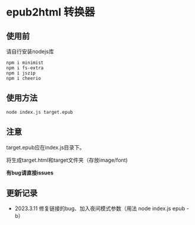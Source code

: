 # epub2html 转换器

## 使用前
请自行安装nodejs库
```console
npm i minimist
npm i fs-extra
npm i jszip
npm i cheerio
```

## 使用方法

```console
node index.js target.epub
```

## 注意
target.epub应在index.js目录下。

将生成target.html和target文件夹（存放image/font)


__有bug请直接issues__


## 更新记录
- 2023.3.11 修复<a>链接的bug、加入夜间模式参数（用法 node index.js epub -b）
